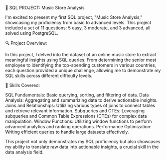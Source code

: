 🎵 SQL PROJECT: Music Store Analysis

I'm excited to present my first SQL project, "Music Store Analysis," showcasing my proficiency from basic to advanced levels. This project included a set of 11 questions: 5 easy, 3 moderate, and 3 advanced, all solved using PostgreSQL.

🔍 Project Overview:

In this project, I delved into the dataset of an online music store to extract meaningful insights using SQL queries. From determining the senior most employee to identifying the top-spending customers in various countries, each question provided a unique challenge, allowing me to demonstrate my SQL skills across different difficulty levels.

🔧 Skills Covered:

SQL Fundamentals: Basic querying, sorting, and filtering of data.
Data Analysis: Aggregating and summarizing data to derive actionable insights.
Joins and Relationships: Utilizing various types of joins to connect tables and retrieve relevant information.
Subqueries and CTEs: Leveraging subqueries and Common Table Expressions (CTEs) for complex data manipulation.
Window Functions: Utilizing window functions to perform advanced analytics and ranking operations.
Performance Optimization: Writing efficient queries to handle large datasets effectively.

This project not only demonstrates my SQL proficiency but also showcases my ability to translate raw data into actionable insights, a crucial skill in the data analysis field.
